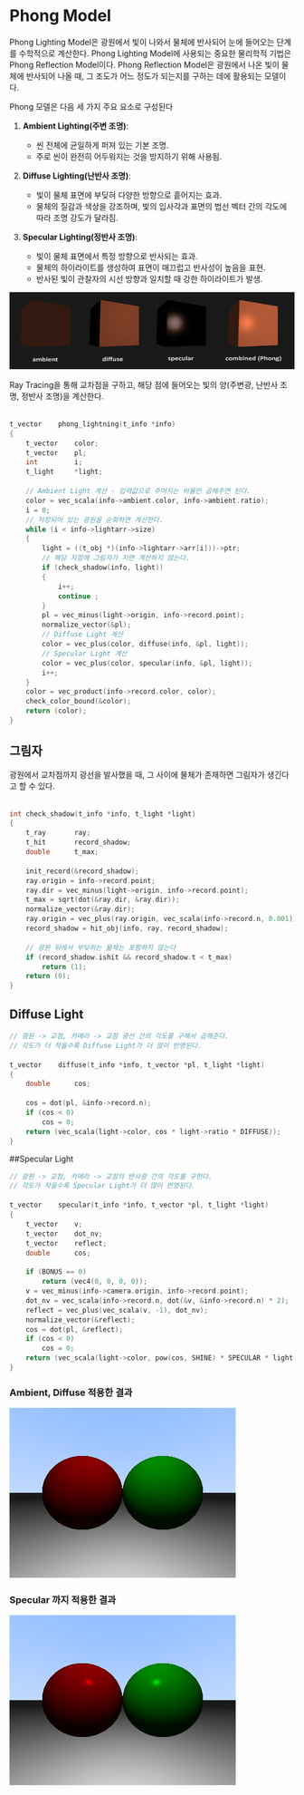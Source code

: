 # Phong Model

Phong Lighting Model은 광원에서 빛이 나와서 물체에 반사되어 눈에 들어오는 단계를 수학적으로 계산한다. Phong Lighting Model에 사용되는 중요한 물리학적 기법은 Phong Reflection Model이다. Phong Reflection Model은 광원에서 나온 빛이 물체에 반사되어 나올 때, 그 조도가 어느 정도가 되는지를 구하는 데에 활용되는 모델이다.

Phong 모델은 다음 세 가지 주요 요소로 구성된다

1. **Ambient Lighting(주변 조명)**:
   - 씬 전체에 균일하게 퍼져 있는 기본 조명.
   - 주로 씬이 완전히 어두워지는 것을 방지하기 위해 사용됨.

2. **Diffuse Lighting(난반사 조명)**:
   - 빛이 물체 표면에 부딪혀 다양한 방향으로 흩어지는 효과.
   - 물체의 질감과 색상을 강조하며, 빛의 입사각과 표면의 법선 벡터 간의 각도에 따라 조명 강도가 달라짐.

3. **Specular Lighting(정반사 조명)**:
   - 빛이 물체 표면에서 특정 방향으로 반사되는 효과.
   - 물체의 하이라이트를 생성하여 표면이 매끄럽고 반사성이 높음을 표현.
   - 반사된 빛이 관찰자의 시선 방향과 일치할 때 강한 하이라이트가 발생.

![phong](../images/basic_lighting_phong.png)

Ray Tracing을 통해 교차점을 구하고, 해당 점에 들어오는 빛의 양(주변광, 난반사 조명, 정반사 조명)을 계산한다.

```c

t_vector	phong_lightning(t_info *info)
{
	t_vector	color;
	t_vector	pl;
	int			i;
	t_light		*light;

	// Ambient Light 계산 - 입력값으로 주어지는 비율만 곱해주면 된다.
	color = vec_scala(info->ambient.color, info->ambient.ratio);
	i = 0;
	// 저장되어 있는 광원을 순회하면 계산한다.
	while (i < info->lightarr->size)
	{
		light = ((t_obj *)(info->lightarr->arr[i]))->ptr;
		// 해당 지점에 그림자가 지면 계산하지 않는다.
		if (check_shadow(info, light))
		{
			i++;
			continue ;
		}
		pl = vec_minus(light->origin, info->record.point);
		normalize_vector(&pl);
		// Diffuse Light 계산
		color = vec_plus(color, diffuse(info, &pl, light));
		// Specular Light 계산
		color = vec_plus(color, specular(info, &pl, light));
		i++;
	}
	color = vec_product(info->record.color, color);
	check_color_bound(&color);
	return (color);
}

```

## 그림자

광원에서 교차점까지 광선을 발사했을 때, 그 사이에 물체가 존재하면 그림자가 생긴다고 할 수 있다.

```c

int	check_shadow(t_info *info, t_light *light)
{
	t_ray		ray;
	t_hit		record_shadow;
	double		t_max;

	init_record(&record_shadow);
	ray.origin = info->record.point;
	ray.dir = vec_minus(light->origin, info->record.point);
	t_max = sqrt(dot(&ray.dir, &ray.dir));
	normalize_vector(&ray.dir);
	ray.origin = vec_plus(ray.origin, vec_scala(info->record.n, 0.001));
	record_shadow = hit_obj(info, ray, record_shadow);

	// 광원 뒤에서 부딪히는 물체는 포함하지 않는다
	if (record_shadow.ishit && record_shadow.t < t_max) 
		return (1);
	return (0);
}

```

## Diffuse Light

```c
// 광원 -> 교점, 카메라 -> 교점 광선 간의 각도를 구해서 곱해준다.
// 각도가 더 작을수록 Diffuse Light가 더 많이 반영된다.

t_vector	diffuse(t_info *info, t_vector *pl, t_light *light)
{
	double		cos;

	cos = dot(pl, &info->record.n);
	if (cos < 0)
		cos = 0;
	return (vec_scala(light->color, cos * light->ratio * DIFFUSE));
}


```

##Specular Light

```c
// 광원 -> 교점, 카메라 -> 교점의 반사광 간의 각도를 구한다. 
// 각도가 작을수록 Specular Light가 더 많이 반영된다.

t_vector	specular(t_info *info, t_vector *pl, t_light *light)
{
	t_vector	v;
	t_vector	dot_nv;
	t_vector	reflect;
	double		cos;

	if (BONUS == 0)
		return (vec4(0, 0, 0, 0));
	v = vec_minus(info->camera.origin, info->record.point);
	dot_nv = vec_scala(info->record.n, dot(&v, &info->record.n) * 2);
	reflect = vec_plus(vec_scala(v, -1), dot_nv);
	normalize_vector(&reflect);
	cos = dot(pl, &reflect);
	if (cos < 0)
		cos = 0;
	return (vec_scala(light->color, pow(cos, SHINE) * SPECULAR * light->ratio));
}


```
### Ambient, Diffuse 적용한 결과

![Ambient & Diffuse](../images/AmbientDiffuse.jpeg)

### Specular 까지 적용한 결과

![Specular](../images/Specular.jpeg)